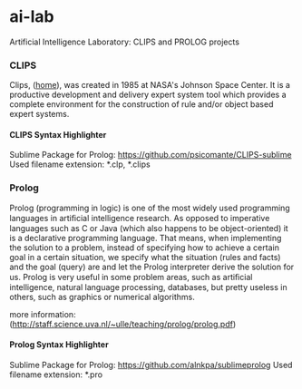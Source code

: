 ai-lab
======

Artificial Intelligence Laboratory: CLIPS and PROLOG projects

### CLIPS

Clips, ([home](http://clipsrules.sourceforge.net/)), was created in 1985 at NASA's Johnson Space Center. It is a productive development and delivery expert system tool which provides a complete environment for the construction of rule and/or object based expert systems.

#### CLIPS Syntax Highlighter
Sublime Package for Prolog: https://github.com/psicomante/CLIPS-sublime
Used filename extension: *.clp, *.clips

### Prolog

Prolog (programming in logic) is one of the most widely used programming languages
in artiﬁcial intelligence research. As opposed to imperative languages such as C or Java
(which also happens to be object-oriented) it is a declarative programming language.
That means, when implementing the solution to a problem, instead of specifying how
to achieve a certain goal in a certain situation, we specify what the situation (rules and
facts) and the goal (query) are and let the Prolog interpreter derive the solution for
us. Prolog is very useful in some problem areas, such as artiﬁcial intelligence, natural
language processing, databases, but pretty useless in others, such as graphics or
numerical algorithms.

more information: (http://staff.science.uva.nl/~ulle/teaching/prolog/prolog.pdf)

#### Prolog Syntax Highlighter
Sublime Package for Prolog: https://github.com/alnkpa/sublimeprolog
Used filename extension: *.pro